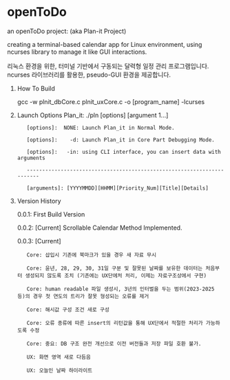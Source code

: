 # openToDo
an openToDo project: (aka Plan-it Project)

  creating a terminal-based calendar app for Linux environment,
  using ncurses library to manage it like GUI interactions.

  리눅스 환경을 위한, 터미널 기반에서 구동되는 달력형 일정 관리 프로그램입니다.
  ncurses 라이브러리를 활용한, pseudo-GUI 환경을 제공합니다.
  
1. How To Build

    gcc -w plnit_dbCore.c plnit_uxCore.c -o [program_name] -lcurses

2. Launch Options
    Plan_it: ./pln [options] [argument 1...]
   
          [options]:  NONE: Launch Plan_it in Normal Mode.
   
          [options]:    -d: Launch Plan_it in Core Part Debugging Mode.
   
          [options]:   -in: using CLI interface, you can insert data with arguments
   
          -----------------------------------------------------------------------
   
          [arguments]: [YYYYMMDD][HHMM][Priority_Num][Title][Details]
   
  
3. Version History

    0.0.1: First Build Version

    0.0.2: [Current] Scrollable Calendar Method Implemented.

    0.0.3: [Current]

          Core: 삽입시 기존에 북마크가 있을 경우 새 자료 무시
   
          Core: 윤년, 28, 29, 30, 31일 구분 및 잘못된 날짜를 보유한 데이터는 처음부터 생성되지 않도록 조치 (기존에는 UX단에처 처리, 이제는 자료구조상에서 구현)
   
          Core: human readable 파일 생성시, 3년의 인터벌을 두는 범위(2023-2025 등)의 경우 첫 연도의 트리가 잘못 형성되는 오류를 제거
   
          Core: 해시값 구성 조건 새로 구성
   
          Core: 오류 종류에 따른 insert의 리턴값을 통해 UX단에서 적절한 처리가 가능하도록 수정
   
          Core: 중요: DB 구조 완전 개선으로 이전 버전들과 저장 파일 호환 불가.
   
          UX: 화면 영역 새로 다듬음
   
          UX: 오늘인 날짜 하이라이트
